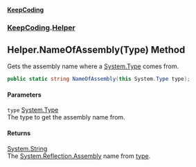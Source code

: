 #### [KeepCoding](index.md 'index')
### [KeepCoding](KeepCoding.md 'KeepCoding').[Helper](Helper.md 'KeepCoding.Helper')
## Helper.NameOfAssembly(Type) Method
Gets the assembly name where a [System.Type](https://docs.microsoft.com/en-us/dotnet/api/System.Type 'System.Type') comes from.  
```csharp
public static string NameOfAssembly(this System.Type type);
```
#### Parameters
<a name='KeepCoding.Helper.NameOfAssembly(System.Type).type'></a>
`type` [System.Type](https://docs.microsoft.com/en-us/dotnet/api/System.Type 'System.Type')  
The type to get the assembly name from.
  
#### Returns
[System.String](https://docs.microsoft.com/en-us/dotnet/api/System.String 'System.String')  
The [System.Reflection.Assembly](https://docs.microsoft.com/en-us/dotnet/api/System.Reflection.Assembly 'System.Reflection.Assembly') name from [type](Helper.NameOfAssembly.1o6TK8nww9TBEU9eNehyow.md#KeepCoding.Helper.NameOfAssembly(System.Type).type 'KeepCoding.Helper.NameOfAssembly(System.Type).type').
